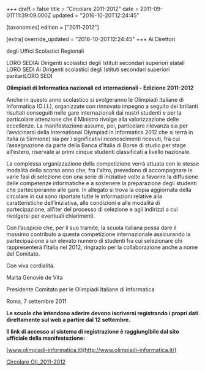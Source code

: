 +++
draft = false
title = "Circolare 2011-2012"
date = 2011-09-01T11:39:09.000Z
updated = "2016-10-20T12:24:45"

[taxonomies]
edition = ["2011-2012"]

[extra]
override_updated = "2016-10-20T12:24:45"
+++
Ai Direttori

degli Uffici Scolastici Regionali

LORO SEDIAi Dirigenti scolastici degli Istituti secondari superiori statali LORO SEDI Ai Dirigenti scolastici degli Istituti secondari superiori paritariLORO SEDI

**Olimpiadi di Informatica nazionali ed internazionali - Edizione 2011-2012**

Anche in questo anno scolastico si svolgeranno le Olimpiadi Italiane di Informatica (O.I.I.), organizzate con rinnovato impegno a seguito dei brillanti risultati conseguiti nelle gare internazionali dai nostri studenti e per la particolare attenzione che il Ministro rivolge alla valorizzazione delle eccellenze. La manifestazione assume, poi, particolare rilevanza sia per l’avvicinarsi della International Olympiad in Informatics 2012 che si terrà in Italia (a Sirmione) sia per i significativi riconoscimenti ricevuti, fra cui l’assegnazione da parte della Banca d’Italia di Borse di studio per stage all’estero, riservate ai primi cinque studenti classificati a livello nazionale.

La complessa organizzazione della competizione verrà attuata con le stesse modalità dello scorso anno che, fra l'altro, prevedono di accompagnare le varie fasi di selezione con una serie di iniziative volte a favorire la diffusione delle competenze informatiche e a sostenere la preparazione degli studenti che parteciperanno alle gare. In allegato si trova la copia aggiornata della circolare in cui sono riportate tutte le informazioni relative alla caratteristiche dell’iniziativa, alle condizioni e alle modalità di partecipazione, all’iter del processo di selezione e agli indirizzi a cui rivolgersi per eventuali chiarimenti.

Con l’auspicio che, per il suo tramite, la scuola italiana possa dare il massimo contributo a questa competizione internazionale assicurando la partecipazione a un elevato numero di studenti fra cui selezionare chi rappresenterà l’Italia nel 2012, ringrazio per la collaborazione anche a nome del Comitato.

Con viva cordialità.

Marta Genoviè de Vita

Presidente Comitato per le Olimpiadi Italiane di Informatica

Roma, 7 settembre 2011

**Le scuole che intendono aderire devono iscriversi registrando i propri dati direttamente sul web a partire dal 12 settembre.**

**Il link di accesso al sistema di registrazione è raggiungibile dal sito ufficiale della manifestazione:**

[www.olimpiadi-informatica.it](http://www.olimpiadi-informatica.it/)

[Circolare OII_2011-2012](/oldsite/128/Circ__OII_2011-2012_allegato.pdf)